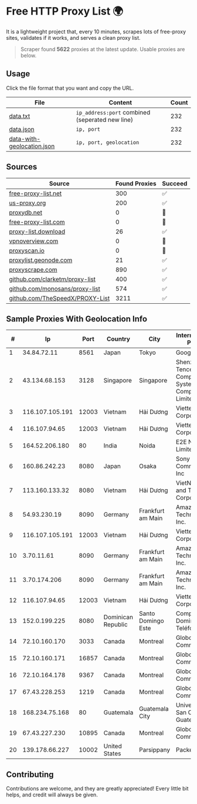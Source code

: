 
# Free HTTP Proxy List 🌍

It is a lightweight project that, every 10 minutes, scrapes lots of free-proxy sites, validates if it works, and serves a clean proxy list.


> Scraper found **5622** proxies at the latest update. Usable proxies are below.

## Usage

Click the file format that you want and copy the URL.


|File|Content|Count|
|----|-------|-----|
|[data.txt](https://raw.githubusercontent.com/themiralay/Proxy-List-World/master/data.txt)|`ip_address:port` combined (seperated new line)|232|
|[data.json](https://raw.githubusercontent.com/themiralay/Proxy-List-World/master/data.json)|`ip, port`|232|
|[data-with-geolocation.json](https://raw.githubusercontent.com/themiralay/Proxy-List-World/master/data-with-geolocation.json)|`ip, port, geolocation`|232|

## Sources

|Source|Found Proxies|Succeed|
|------|-------------|-------|
|[free-proxy-list.net](https://free-proxy-list.net)|300|✅|
|[us-proxy.org](https://www.us-proxy.org)|200|✅|
|[proxydb.net](http://proxydb.net)|0|🚫|
|[free-proxy-list.com](https://free-proxy-list.com/?page=&port=&type%5B%5D=http&type%5B%5D=https&up_time=0&search=Search)|0|🚫|
|[proxy-list.download](https://www.proxy-list.download/HTTP)|26|✅|
|[vpnoverview.com](https://vpnoverview.com/privacy/anonymous-browsing/free-proxy-servers)|0|🚫|
|[proxyscan.io](https://www.proxyscan.io)|0|🚫|
|[proxylist.geonode.com](https://proxylist.geonode.com/api/proxy-list?limit=300&page=1&sort_by=lastChecked&sort_type=desc&protocols=http,https)|21|✅|
|[proxyscrape.com](https://api.proxyscrape.com/v2/?request=displayproxies&protocol=http&timeout=10000&country=all&ssl=all&anonymity=all)|890|✅|
|[github.com/clarketm/proxy-list](https://raw.githubusercontent.com/clarketm/proxy-list/master/proxy-list-raw.txt)|400|✅|
|[github.com/monosans/proxy-list](https://raw.githubusercontent.com/monosans/proxy-list/main/proxies/http.txt)|574|✅|
|[github.com/TheSpeedX/PROXY-List](https://raw.githubusercontent.com/TheSpeedX/PROXY-List/master/http.txt)|3211|✅|


## Sample Proxies With Geolocation Info

|#|Ip|Port|Country|City|Internet Service Provider|
|-|--|----|-------|----|-------------------------|
|1|34.84.72.11|8561|Japan|Tokyo|Google LLC|
|2|43.134.68.153|3128|Singapore|Singapore|Shenzhen Tencent Computer Systems Company Limited|
|3|116.107.105.191|12003|Vietnam|Hải Dương|Viettel Corporation|
|4|116.107.94.65|12003|Vietnam|Hải Dương|Viettel Corporation|
|5|164.52.206.180|80|India|Noida|E2E Networks Limited|
|6|160.86.242.23|8080|Japan|Osaka|Sony Network Communications Inc|
|7|113.160.133.32|8080|Vietnam|Hải Dương|VietNam Post and Telecom Corporation|
|8|54.93.230.19|8090|Germany|Frankfurt am Main|Amazon Technologies Inc.|
|9|116.107.105.191|12003|Vietnam|Hải Dương|Viettel Corporation|
|10|3.70.11.61|8090|Germany|Frankfurt am Main|Amazon Technologies Inc.|
|11|3.70.174.206|8090|Germany|Frankfurt am Main|Amazon Technologies Inc.|
|12|116.107.94.65|12003|Vietnam|Hải Dương|Viettel Corporation|
|13|152.0.199.225|8080|Dominican Republic|Santo Domingo Este|Compañía Dominicana de Teléfonos S. A.|
|14|72.10.160.170|3033|Canada|Montreal|GloboTech Communications|
|15|72.10.160.171|16857|Canada|Montreal|GloboTech Communications|
|16|72.10.164.178|9367|Canada|Montreal|GloboTech Communications|
|17|67.43.228.253|1219|Canada|Montreal|GloboTech Communications|
|18|168.234.75.168|80|Guatemala|Guatemala City|Universidad de San Carlos de Guatemala|
|19|67.43.227.230|10895|Canada|Montreal|GloboTech Communications|
|20|139.178.66.227|10002|United States|Parsippany|Packet Host, Inc.|



## Contributing

Contributions are welcome, and they are greatly appreciated! Every
little bit helps, and credit will always be given.

